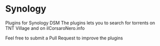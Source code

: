 # Synology
Plugins for Synology DSM
The plugins lets you to search for torrents on TNT Village and on ilCorsaroNero.info

Feel free to submit a Pull Request to improve the plugins
